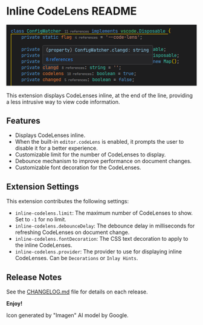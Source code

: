 # Inline CodeLens README

![Demo](demo.png)

This extension displays CodeLenses inline, at the end of the line, providing a less intrusive way to view code information.

## Features

- Displays CodeLenses inline.
- When the built-in `editor.codeLens` is enabled, it prompts the user to disable it for a better experience.
- Customizable limit for the number of CodeLenses to display.
- Debounce mechanism to improve performance on document changes.
- Customizable font decoration for the CodeLenses.

## Extension Settings

This extension contributes the following settings:

* `inline-codelens.limit`: The maximum number of CodeLenses to show. Set to `-1` for no limit.
* `inline-codelens.debounceDelay`: The debounce delay in milliseconds for refreshing CodeLenses on document change.
* `inline-codelens.fontDecoration`: The CSS text decoration to apply to the inline CodeLenses.
* `inline-codelens.provider`: The provider to use for displaying inline CodeLenses. Can be `Decorations` or `Inlay Hints`.

## Release Notes

See the [CHANGELOG.md](CHANGELOG.md) file for details on each release.

**Enjoy!**


Icon generated by "Imagen" AI model by Google.
